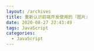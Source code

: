 ```yaml
---
layout: /archives
title: 重新认识前端开发使用的『图片』
date: 2020-08-27 22:43:49
tags: JavaScript
categories:
  - JavaScript
---
```

